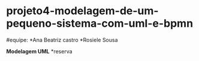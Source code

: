 # projeto4-modelagem-de-um-pequeno-sistema-com-uml-e-bpmn
#equipe:
*Ana Beatriz castro
*Rosiele Sousa

**Modelagem UML**
*reserva
